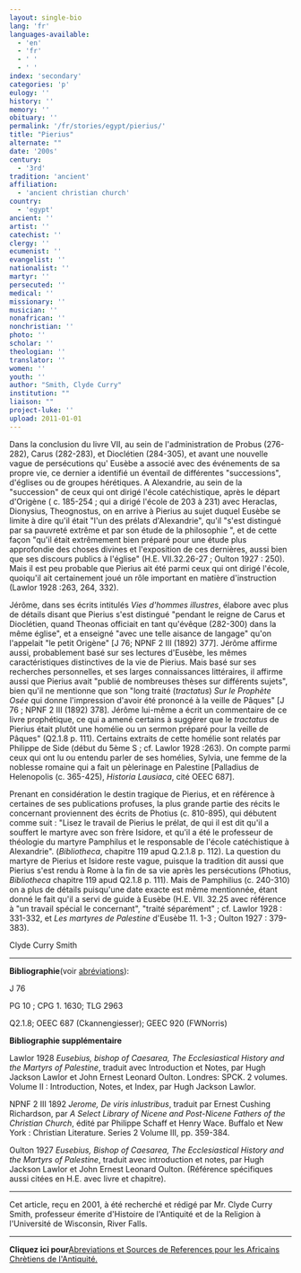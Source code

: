 ```yaml
---
layout: single-bio
lang: 'fr'
languages-available:
  - 'en'
  - 'fr'
  - ' '
  - ' '
index: 'secondary'
categories: 'p'
eulogy: ''
history: ''
memory: ''
obituary: ''
permalink: '/fr/stories/egypt/pierius/'
title: "Pierius"
alternate: ""
date: '200s'
century:
  - '3rd'
tradition: 'ancient'
affiliation:
  - 'ancient christian church'
country:
  - 'egypt'
ancient: ''
artist: ''
catechist: ''
clergy: ''
ecumenist: ''
evangelist: ''
nationalist: ''
martyr: ''
persecuted: ''
medical: ''
missionary: ''
musician: ''
nonafrican: ''
nonchristian: ''
photo: ''
scholar: ''
theologian: ''
translator: ''
women: ''
youth: ''
author: "Smith, Clyde Curry"
institution: ""
liaison: ""
project-luke: ''
upload: 2011-01-01
---
```




Dans la conclusion  du livre VII, au sein de l'administration de Probus (276-282), Carus (282-283), et Dioclétien (284-305), et avant une nouvelle vague de persécutions qu' Eusèbe  a associé avec des événements de sa propre vie, ce dernier a identifié un éventail de différentes "successions", d'églises ou de groupes hérétiques. A Alexandrie, au sein de la "succession" de ceux qui ont dirigé l'école catéchistique, après le départ d'Origène ( c. 185-254 ; qui a dirigé l'école de 203 à 231) avec Heraclas, Dionysius, Theognostus, on en arrive à Pierius au sujet duquel Eusèbe se limite à dire qu'il  était "l'un des prélats d'Alexandrie", qu'il "s'est distingué par sa pauvreté extrême et par son étude de la philosophie ", et de cette façon "qu'il était extrêmement bien préparé pour une étude plus approfondie des choses divines et l'exposition de ces dernières, aussi bien que ses discours publics à l'église" (H.E. VII.32.26-27 ; Oulton 1927 : 250). Mais il est peu probable que Pierius ait été parmi ceux qui ont dirigé l'école, quoiqu'il ait certainement joué un rôle important en matière d'instruction (Lawlor 1928 :263, 264, 332).

Jérôme, dans ses écrits intitulés *Vies d'hommes illustres*, élabore avec plus de détails disant que Pierius s'est distingué "pendant le reigne de Carus et Dioclétien, quand Theonas officiait en tant qu'évêque (282-300) dans la même église", et a enseigné "avec une telle aisance de langage" qu'on l'appelait "le petit Origène" [J 76; NPNF 2 III (1892) 377]. Jérôme affirme  aussi, probablement basé sur ses lectures d'Eusèbe, les mêmes caractéristiques distinctives de la vie de Pierius. Mais basé sur ses recherches personnelles, et ses larges connaissances littéraires, il affirme aussi que Pierius avait "publié de nombreuses thèses sur différents sujets", bien qu'il ne mentionne que son "long traité (*tractatus*) *Sur le Prophète Osée* qui donne l'impression d'avoir été prononcé à la veille de Pâques" [J 76 ; NPNF 2 III (1892) 378]. Jérôme lui-même a écrit un commentaire de ce livre prophétique, ce qui a amené certains à suggérer que le *tractatus* de Pierius était plutôt une homélie ou un sermon prépar&eacute; pour la veille de  Pâques" (Q2.1.8 p. 111). Certains extraits de cette homélie sont relatés par Philippe de Side (début du 5ème S ; cf. Lawlor 1928 :263). On compte parmi ceux qui ont lu ou entendu parler de ses homélies, Sylvia, une femme de la noblesse romaine qui a fait un pèlerinage en Palestine [Palladius de Helenopolis (c. 365-425), *Historia Lausiaca*, cité OEEC 687].

Prenant en considération le destin tragique de Pierius, et en référence à certaines de ses  publications profuses, la plus grande partie des récits le concernant proviennent des écrits de Photius (c. 810-895), qui débutent comme suit : "Lisez le travail de Pierius le prélat, de qui il est dit qu'il a souffert le martyre avec son frère Isidore, et qu'il a été le professeur de théologie du martyre Pamphilus et le responsable de l'école catéchistique à Alexandrie". (*Bibliotheca*, chapitre  119 apud Q.2.1.8 p. 112). La question du martyre de Pierius et Isidore reste vague, puisque la tradition dit aussi que Pierius s'est rendu à Rome à la fin de sa vie après les persécutions (Photius, *Bibliotheca* chapitre 119 apud Q2.1.8 p. 111). Mais de  Pamphilius (c. 240-310) on a plus de détails puisqu'une date exacte est même mentionnée, étant donné le fait qu'il a servi de guide à Eusèbe (H.E. VII. 32.25 avec référence à "un travail spécial le concernant",  "traité séparément" ; cf. Lawlor 1928 : 331-332, et *Les martyres de Palestine* d'Eusèbe 11. 1-3 ; Oulton 1927 : 379-383).

Clyde Curry Smith

---

**Bibliographie**(voir [abréviations](../f-ccs-supplem-biblio.html)):

J 76

PG 10 ; CPG 1. 1630; TLG 2963

Q2.1.8; OEEC 687 (Ckannengiesser); GEEC 920 (FWNorris)

**Bibliographie supplémentaire**

Lawlor 1928 
*Eusebius, bishop of Caesarea, The Ecclesiastical History and the Martyrs of Palestine*, traduit avec Introduction et Notes, par Hugh Jackson Lawlor et John Ernest Leonard Oulton. Londres: SPCK. 2 volumes. Volume II : Introduction, Notes, et Index, par Hugh Jackson Lawlor.

NPNF 2 III 1892
*Jerome, De viris inlustribus*, traduit par Ernest Cushing Richardson, par *A Select Library of Nicene and Post-Nicene Fathers of the Christian Church*, édité par Philippe Schaff et Henry Wace. Buffalo et New York : Christian Literature. Series 2 Volume III, pp. 359-384.

Oulton 1927
*Eusebius, Bishop of Caesarea, The Ecclesiastical History and the Martyrs of Palestine*, traduit avec introduction et notes, par Hugh Jackson Lawlor et John Ernest Leonard Oulton. (Référence spécifiques aussi citées en H.E. avec livre et chapitre).   

---

Cet article, reçu en 2001, à été recherché et rédigé par Mr. Clyde Curry Smith, professeur &eacute;merite d'Histoire de l'Antiquit&eacute; et de la Religion à l'Université de Wisconsin, River Falls.

---

**Cliquez ici pour**[Abreviations et Sources de References pour les Africains Chrètiens de l'Antiquité. ](../f-ccs-supplem-biblio.html)